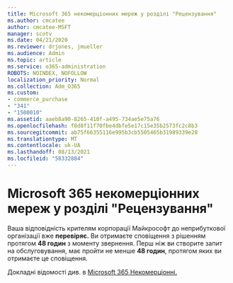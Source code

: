 ```yaml
---
title: Microsoft 365 некомерціонних мереж у розділі "Рецензування"
ms.author: cmcatee
author: cmcatee-MSFT
manager: scotv
ms.date: 04/21/2020
ms.reviewer: drjones, jmueller
ms.audience: Admin
ms.topic: article
ms.service: o365-administration
ROBOTS: NOINDEX, NOFOLLOW
localization_priority: Normal
ms.collection: Adm_O365
ms.custom:
- commerce_purchase
- "341"
- "1500010"
ms.assetid: aaeb8a90-8265-410f-a495-734ae5e75a76
ms.openlocfilehash: f8d8f11f70fbe4dbfe5e17c15e35b2573fc2c8b3
ms.sourcegitcommit: ab75f66355116e995b3cb5505465b31989339e28
ms.translationtype: MT
ms.contentlocale: uk-UA
ms.lasthandoff: 08/13/2021
ms.locfileid: "58332884"
---
```

# <a name="microsoft-365-for-nonprofits---under-review"></a>Microsoft 365 некомерціонних мереж у розділі "Рецензування"

Ваша відповідність крителям корпорації Майкрософт до неприбуткової організації вже **перевіряє.** Ви отримаєте сповіщення з рішенням протягом **48 годин** з моменту звернення. Перш ніж ви створите запит на обслуговування, має пройти не менше **48 годин**, протягом яких ви отримаєте це сповіщення. 

Докладні відомості див. в [Microsoft 365 Некомерціонні.](https://www.microsoft.com/nonprofits/microsoft-365) 
